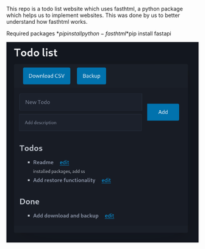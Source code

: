This repo is a todo list website which uses fasthtml, a python package which helps us to implement websites. This was done by us to better understand how fasthtml works.

Required packages
*$pip install python-fasthtml
*$pip install fastapi

![Homepage](images/Home.png)
